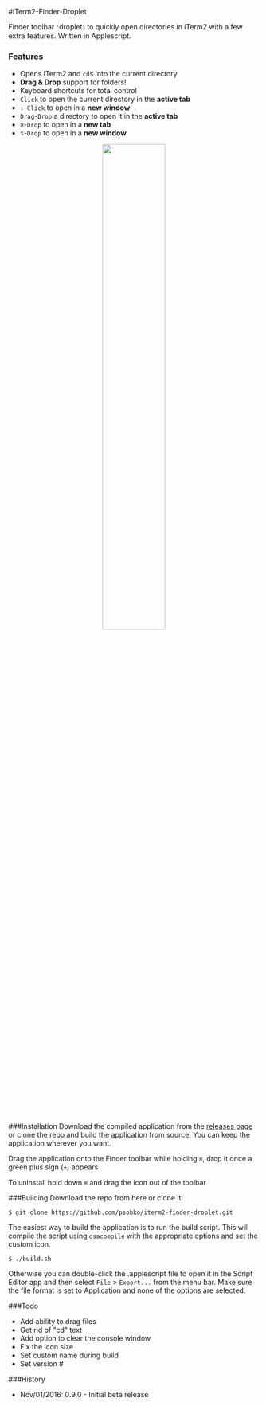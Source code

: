 #iTerm2-Finder-Droplet

Finder toolbar :droplet:droplet:droplet: to quickly open directories in iTerm2 with a few extra features. Written in Applescript.

### Features
* Opens iTerm2 and `cd`s into the current directory 
* **Drag & Drop** support for folders!
* Keyboard shortcuts for total control
* `Click` to open the current directory in the **active tab**
* `⇧`-`Click` to open in a **new window**
* `Drag`-`Drop` a directory to open it in the **active tab**
* `⌘`-`Drop` to open in a **new tab**
* `⌥`-`Drop` to open in a **new window**

<p align="center">
  <img src="/../master/assets/icon-retina.png?raw=true" width="50%" />
</p>

###Installation
Download the compiled application from the [releases page](https://github.com/psobko/iterm2-finder-droplet/releases/) or clone the repo and build the application from source. You can keep the application wherever you want.

Drag the application onto the Finder toolbar while holding `⌘`, drop it once a green plus sign (`+`) appears

To uninstall hold down `⌘` and drag the icon out of the toolbar


###Building
Download the repo from here or clone it:

```
$ git clone https://github.com/psobko/iterm2-finder-droplet.git
```
The easiest way to build the application is to run the build script. This will compile the script using `osacompile` with the appropriate options and set the custom icon.

```
$ ./build.sh
```

Otherwise you can double-click the .applescript file to open it in the Script Editor app and then select `File` > `Export...` from the menu bar. Make sure the file format is set to Application and none of the options are selected.

###Todo
* Add ability to drag files
* Get rid of "cd" text
* Add option to clear the console window
* Fix the icon size
* Set custom name during build
* Set version #

###History
* Nov/01/2016: 0.9.0 - Initial beta release
